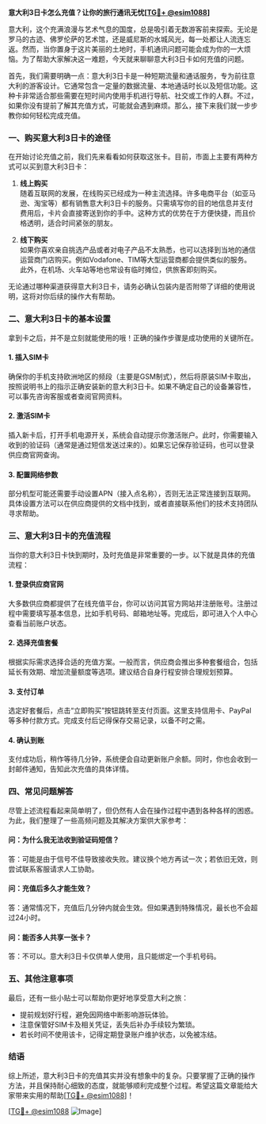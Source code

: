 **意大利3日卡怎么充值？让你的旅行通讯无忧[[TG💪+ @esim1088](https://t.me/s/esim1088)]**

意大利，这个充满浪漫与艺术气息的国度，总是吸引着无数游客前来探索。无论是罗马的古迹、佛罗伦萨的艺术馆，还是威尼斯的水城风光，每一处都让人流连忘返。然而，当你置身于这片美丽的土地时，手机通讯问题可能会成为你的一大烦恼。为了帮助大家解决这一难题，今天就来聊聊意大利3日卡如何充值的问题。

首先，我们需要明确一点：意大利3日卡是一种短期流量和通话服务，专为前往意大利的游客设计。它通常包含一定量的数据流量、本地通话时长以及短信功能。这种卡非常适合那些需要在短时间内使用手机进行导航、社交或工作的人群。不过，如果你没有提前了解其充值方式，可能就会遇到麻烦。那么，接下来我们就一步步教你如何轻松完成充值。

### **一、购买意大利3日卡的途径**

在开始讨论充值之前，我们先来看看如何获取这张卡。目前，市面上主要有两种方式可以买到意大利3日卡：

1. **线上购买**  
   随着互联网的发展，在线购买已经成为一种主流选择。许多电商平台（如亚马逊、淘宝等）都有销售意大利3日卡的服务。只需填写你的目的地信息并支付费用后，卡片会直接寄送到你的手中。这种方式的优势在于方便快捷，而且价格透明，适合时间紧张的朋友。

2. **线下购买**  
   如果你喜欢亲自挑选产品或者对电子产品不太熟悉，也可以选择到当地的通信运营商门店购买。例如Vodafone、TIM等大型运营商都会提供类似的服务。此外，在机场、火车站等地也常设有临时摊位，供旅客即刻购买。

无论通过哪种渠道获得意大利3日卡，请务必确认包装内是否附带了详细的使用说明，这将对你后续的操作大有帮助。

### **二、意大利3日卡的基本设置**

拿到卡之后，并不是立刻就能使用的哦！正确的操作步骤是成功使用的关键所在。

#### **1. 插入SIM卡**
确保你的手机支持欧洲地区的频段（主要是GSM制式），然后将原装SIM卡取出，按照说明书上的指示正确安装新的意大利3日卡。如果不确定自己的设备兼容性，可以事先咨询客服或者查阅官网资料。

#### **2. 激活SIM卡**
插入新卡后，打开手机电源开关，系统会自动提示你激活账户。此时，你需要输入收到的验证码（通常是通过短信发送过来的）。如果忘记保存验证码，也可以登录供应商官网查询。

#### **3. 配置网络参数**
部分机型可能还需要手动设置APN（接入点名称），否则无法正常连接到互联网。具体设置方法可以在供应商提供的文档中找到，或者直接联系他们的技术支持团队寻求帮助。

### **三、意大利3日卡的充值流程**

当你的意大利3日卡快到期时，及时充值是非常重要的一步。以下就是具体的充值流程：

#### **1. 登录供应商官网**
大多数供应商都提供了在线充值平台，你可以访问其官方网站并注册账号。注册过程中需要填写基本信息，比如手机号码、邮箱地址等。完成后，即可进入个人中心查看当前账户状态。

#### **2. 选择充值套餐**
根据实际需求选择合适的充值方案。一般而言，供应商会推出多种套餐组合，包括延长有效期、增加流量额度等选项。建议结合自身行程安排合理规划预算。

#### **3. 支付订单**
选定好套餐后，点击“立即购买”按钮跳转至支付页面。这里支持信用卡、PayPal等多种付款方式。完成支付后记得保存交易记录，以备不时之需。

#### **4. 确认到账**
支付成功后，稍作等待几分钟，系统便会自动更新账户余额。同时，你也会收到一封邮件通知，告知此次充值的具体详情。

### **四、常见问题解答**

尽管上述流程看起来简单明了，但仍然有人会在操作过程中遇到各种各样的困惑。为此，我们整理了一些高频问题及其解决方案供大家参考：

#### **问：为什么我无法收到验证码短信？**
答：可能是由于信号不佳导致接收失败。建议换个地方再试一次；若依旧无效，则尝试联系客服请求人工协助。

#### **问：充值后多久才能生效？**
答：通常情况下，充值后几分钟内就会生效。但如果遇到特殊情况，最长也不会超过24小时。

#### **问：能否多人共享一张卡？**
答：不可以。意大利3日卡仅供单人使用，且只能绑定一个手机号码。

### **五、其他注意事项**

最后，还有一些小贴士可以帮助你更好地享受意大利之旅：

- 提前规划好行程，避免因网络中断影响游玩体验。
- 注意保管好SIM卡及相关凭证，丢失后补办手续较为繁琐。
- 若长时间不使用该卡，记得定期登录账户维护状态，以免被冻结。

### **结语**

综上所述，意大利3日卡的充值其实并没有想象中的复杂。只要掌握了正确的操作方法，并且保持耐心细致的态度，就能够顺利完成整个过程。希望这篇文章能给大家带来实用的帮助[[TG💪+ @esim1088](https://t.me/s/esim1088)]！

[[TG💪+ @esim1088](https://t.me/s/esim1088) ![Image](https://i.postimg.cc/4NQfJmqS/Snipaste-2025-05-13-00-14-12.png)]